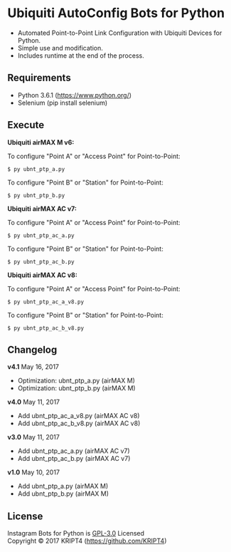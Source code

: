 # Ubiquiti AutoConfig Bots for Python

* Automated Point-to-Point Link Configuration with Ubiquiti Devices for Python.
* Simple use and modification.
* Includes runtime at the end of the process.

## Requirements

* Python 3.6.1 (https://www.python.org/)
* Selenium (pip install selenium)

## Execute

**Ubiquiti airMAX M v6:**

To configure "Point A" or "Access Point" for Point-to-Point:

	$ py ubnt_ptp_a.py

To configure "Point B" or "Station" for Point-to-Point:

	$ py ubnt_ptp_b.py

**Ubiquiti airMAX AC v7:**

To configure "Point A" or "Access Point" for Point-to-Point:

	$ py ubnt_ptp_ac_a.py

To configure "Point B" or "Station" for Point-to-Point:

	$ py ubnt_ptp_ac_b.py
	
**Ubiquiti airMAX AC v8:**

To configure "Point A" or "Access Point" for Point-to-Point:

	$ py ubnt_ptp_ac_a_v8.py

To configure "Point B" or "Station" for Point-to-Point:

	$ py ubnt_ptp_ac_b_v8.py

## Changelog

**v4.1** May 16, 2017
- Optimization: ubnt_ptp_a.py (airMAX M)
- Optimization: ubnt_ptp_b.py (airMAX M)

**v4.0** May 11, 2017
- Add ubnt_ptp_ac_a_v8.py (airMAX AC v8)
- Add ubnt_ptp_ac_b_v8.py (airMAX AC v8)

**v3.0** May 11, 2017
- Add ubnt_ptp_ac_a.py (airMAX AC v7)
- Add ubnt_ptp_ac_b.py (airMAX AC v7)

**v1.0** May 10, 2017
- Add ubnt_ptp_a.py (airMAX M)
- Add ubnt_ptp_b.py (airMAX M)

## License

Instagram Bots for Python is [GPL-3.0](https://github.com/KRIPT4/Ubiquiti-AutoConfig-Bots-for-Python/blob/master/LICENSE) Licensed  
Copyright © 2017 KRIPT4 (https://github.com/KRIPT4)
